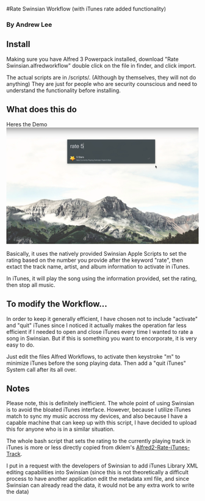 #Rate Swinsian Workflow (with iTunes rate added functionality)
### By Andrew Lee

## Install
Making sure you have Alfred 3 Powerpack installed, download "Rate Swinsian.alfredworkflow" double click on the file in finder, and click import.

The actual scripts are in /scripts/. (Although by themselves, they will not do anything)
They are just for people who are security counscious and need to understand the functionality before installing.

## What does this do
Heres the Demo
[![Demo](assets/screenshot.png)](https://youtu.be/AovfUhRwFKc)

Basically, it uses the natively provided Swinsian Apple Scripts to set the rating based on the number you provide after the keyword "rate", then extact the track name, artist, and album information to activate in iTunes.

In iTunes, it will play the song using the information provided, set the rating, then stop all music.


## To modify the Workflow...
In order to keep it generally efficient, I have chosen not to include "activate" and "quit" iTunes since I noticed it actually makes the operation far less efficient if I needed to open and close iTunes every time I wanted to rate a song in Swinsian. But if this is something you want to encorporate, it is very easy to do.

Just edit the files Alfred Workflows, to activate then keystroke "m" to minimize iTunes before the song playing data. Then add a "quit iTunes" System call after its all over.


## Notes
Please note, this is definitely inefficient. The whole point of using Swinsian is to avoid the bloated iTunes interface. However, because I utilize iTunes match to sync my music accross my devices, and also because I have a capable machine that can keep up with this script, I have decided to upload this for anyone who is in a similar situation.

The whole bash script that sets the rating to the currently playing track in iTunes is more or less directly copied from dklem's [Alfred2-Rate-iTunes-Track](https://github.com/dklem/Alfred2-Rate-iTunes-Track).

I put in a request with the developers of Swinsian to add iTunes Library XML editing capabilities into Swinsian (since this is not theoretically a difficult process to have another application edit the metadata xml file, and since Swinsian can already read the data, it would not be any extra work to write the data)